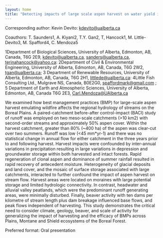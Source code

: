 ```yaml
---
layout: home
title: "Detecting impacts of large scale aspen harvest on water yield in Boreal streams: nexus of climate, geology, and beaver"
---
```



Corresponding author: Kevin Devito: kdevito@ualberta.ca

Coauthors: T. Saunders1, A. Kiyani2, T.Y. Gan2, T, Hancock1, M. Little-Devito3, M. Spafford4, C. Mendoza5
 
 1Department of Biological Sciences, University of Alberta, Edmonton, AB, Canada, T6G 2E9, kdevito@ualberta.ca, sanders@ualberta.ca, terinahancock@yahoo.ca:
 2Department of Civil & Environmental Engineering, University of Alberta, Edmonton, AB, Canada, T6G 2W2, tgan@ualberta.ca;
 3 Department of Renewable Resources, University of Alberta, Edmonton, AB, Canada, T6G 2H1, littlede@ualberta.ca: 
 4Little Fish Consulting Ltd., Mulgrave NS, Canada, B0E2G0, spaffordmark@gmail.com ; 
 5 Department of Earth and Atmospheric Sciences, University of Alberta, Edmonton, AB, Canada T6G 2E3, Carl.Mendoza@UAlberta.ca 

We examined how best management practices (BMP) for large-scale aspen harvest emulating wildfire affects the regional hydrology of streams on the Boreal Plains. A paired-catchment before-after control-impact (BACI) study of runoff was employed on two meso-scale catchments (>10 km2) with second-order streams and approximately 50% aspen cover. Within the harvest catchment, greater than 80% (~400 ha) of the aspen was clear-cut over two summers. Runoff was low (<45 mm*yr-1) and there was no statistical change in annual flow for either catchment in the three years prior to and following harvest. Harvest impacts were confounded by inter-annual variations in precipitation resulting in large variations in depression and groundwater storage within both harvested and intact forests. Rapid regeneration of clonal aspen and dominance of summer rainfall resulted in rapid recovery of antecedent moisture. Heterogeneity of glacial deposits and land cover, and the mosaic of surface storage associated with large catchments, interacted to further confound the impact of aspen harvest on stream flow. Harvest areas were located on moraines with large potential storage and limited hydrologic connectivity. In contrast, headwater and alluvial valley peatlands, which were the predominant runoff generating areas, were minimally disturbed. Finally, beaver activity with ten dams per kilometre of stream length plus dam breakage influenced base flows, and peak flows independent of harvesting. This study demonstrates the critical need to consider climate, geology, beaver, and scale of activity for generalizing the impact of harvesting and the efficacy of BMPs across Plains, Montane and Shield ecosystems of the Boreal Forest.

Preferred format: Oral presentation
